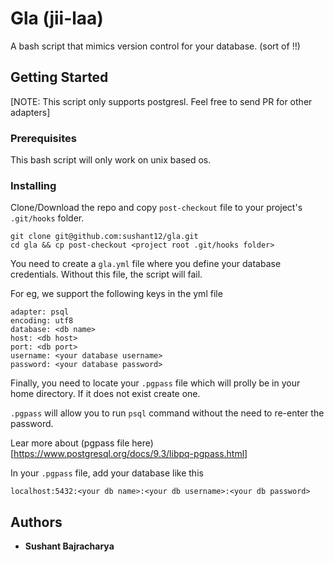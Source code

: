# Gla (jii-laa)

A bash script that mimics version control for your database. (sort of !!)

## Getting Started

[NOTE: This script only supports postgresl. Feel free to send PR for other adapters]

### Prerequisites

This bash script will only work on unix based os.

### Installing

Clone/Download the repo and copy `post-checkout` file to your project's `.git/hooks` folder.

```
git clone git@github.com:sushant12/gla.git
cd gla && cp post-checkout <project root .git/hooks folder>
```

You need to create a `gla.yml` file where you define your database credentials. Without this file, the script will fail.

For eg, we support the following keys in the yml file

```
adapter: psql
encoding: utf8
database: <db name>
host: <db host>
port: <db port>
username: <your database username>
password: <your database password>
```

Finally, you need to locate your `.pgpass` file which will prolly be in your home directory. If it does not exist create one.

`.pgpass` will allow you to run `psql` command without the need to re-enter the password.

Lear more about (pgpass file here)[https://www.postgresql.org/docs/9.3/libpq-pgpass.html]

In your `.pgpass` file, add your database like this

```
localhost:5432:<your db name>:<your db username>:<your db password>
```


## Authors

* **Sushant Bajracharya** 
